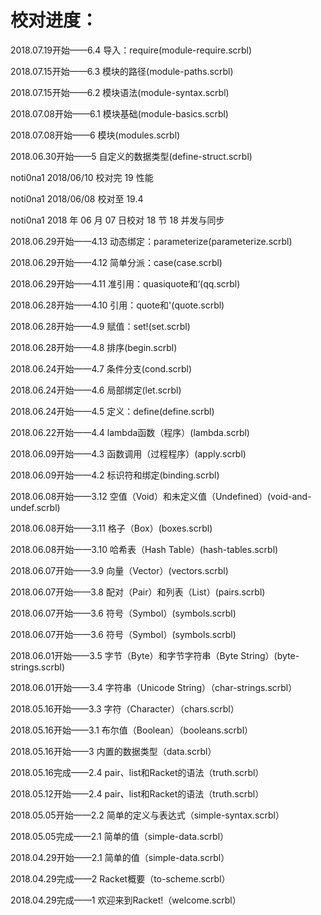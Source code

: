 # 校对进度：

2018.07.19开始——6.4 导入：require(module-require.scrbl)

2018.07.15开始——6.3 模块的路径(module-paths.scrbl)

2018.07.15开始——6.2 模块语法(module-syntax.scrbl)

2018.07.08开始——6.1 模块基础(module-basics.scrbl)

2018.07.08开始——6 模块(modules.scrbl)

2018.06.30开始——5 自定义的数据类型(define-struct.scrbl)

noti0na1 2018/06/10 校对完 19 性能

noti0na1 2018/06/08 校对至 19.4

noti0na1 2018 年 06 月 07 日校对 18 节 18 并发与同步

2018.06.29开始——4.13 动态绑定：parameterize(parameterize.scrbl)

2018.06.29开始——4.12 简单分派：case(case.scrbl)

2018.06.29开始——4.11 准引用：quasiquote和‘(qq.scrbl)

2018.06.28开始——4.10 引用：quote和'(quote.scrbl)

2018.06.28开始——4.9 赋值：set!(set.scrbl)

2018.06.28开始——4.8 排序(begin.scrbl)

2018.06.24开始——4.7 条件分支(cond.scrbl)

2018.06.24开始——4.6 局部绑定(let.scrbl)

2018.06.24开始——4.5 定义：define(define.scrbl)

2018.06.22开始——4.4 lambda函数（程序）(lambda.scrbl)

2018.06.09开始——4.3 函数调用（过程程序）(apply.scrbl)

2018.06.09开始——4.2 标识符和绑定(binding.scrbl)

2018.06.08开始——3.12 空值（Void）和未定义值（Undefined）(void-and-undef.scrbl)

2018.06.08开始——3.11 格子（Box）(boxes.scrbl)

2018.06.08开始——3.10 哈希表（Hash Table）(hash-tables.scrbl)

2018.06.07开始——3.9 向量（Vector）(vectors.scrbl)

2018.06.07开始——3.8 配对（Pair）和列表（List）(pairs.scrbl)

2018.06.07开始——3.6 符号（Symbol）(symbols.scrbl)

2018.06.07开始——3.6 符号（Symbol）(symbols.scrbl)

2018.06.01开始——3.5 字节（Byte）和字节字符串（Byte String）(byte-strings.scrbl)

2018.06.01开始——3.4 字符串（Unicode String）（char-strings.scrbl）

2018.05.16开始——3.3 字符（Character）（chars.scrbl）

2018.05.16开始——3.1 布尔值（Boolean）（booleans.scrbl）

2018.05.16开始——3 内置的数据类型（data.scrbl）

2018.05.16完成——2.4 pair、list和Racket的语法（truth.scrbl）

2018.05.12开始——2.4 pair、list和Racket的语法（truth.scrbl）

2018.05.05开始——2.2 简单的定义与表达式（simple-syntax.scrbl）

2018.05.05完成——2.1 简单的值（simple-data.scrbl）

2018.04.29开始——2.1 简单的值（simple-data.scrbl）

2018.04.29完成——2 Racket概要（to-scheme.scrbl）

2018.04.29完成——1 欢迎来到Racket!（welcome.scrbl）
